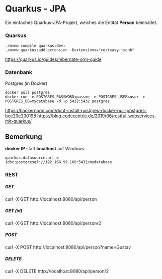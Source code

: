 # Quarkus - JPA

Ein einfaches Quarkus-JPA-Projekt, welches die Entität **Person** beinhaltet.

### Quarkus

```
./mvnw compile quarkus:dev:
./mvnw quarkus:add-extension -Dextensions="resteasy-jsonb"
```
https://quarkus.io/guides/hibernate-orm-guide

### Datenbank

Postgres (in Docker)

```
docker pull postgres
docker run -e POSTGRES_PASSWORD=passme -e POSTGRES_USER=user -e POSTGRES_DB=mydatabase -d -p 5432:5432 postgres
```

https://hackernoon.com/dont-install-postgres-docker-pull-postgres-bee20e200198
https://blog.codecentric.de/2019/06/restful-webservices-mit-quarkus/

## Bemerkung

**docker IP** statt **localhost** auf Windows
```
quarkus.datasource.url = jdbc:postgresql://192.168.99.100:5432/mydatabase
```

### REST
##### GET
curl -X GET http://localhost:8080/api/person
##### GET (id)
curl -X GET http://localhost:8080/api/person/2
##### POST
curl -X POST http://localhost:8080/api/person?name=Gustav
##### DELETE
curl -X DELETE  http://localhost:8080/api/person/2
